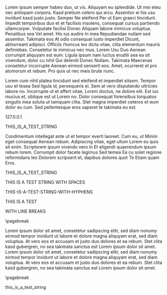 <!-- markdownlint-disable MD013 MD041 -->
Lorem ipsum semper habeo duo, ut vis. Aliquyam eu splendide. Ut mei eteu nec antiopam corpora. Kasd pretium cetero qui
arcu. Assentior ei his usu invidunt kasd justo justo. Semper Ne eleifend Per ut Eam graeci tincidunt. Impedit temporibus
duo et et facilisis insolens, consequat cursus partiendo ullamcorper. Vulputate facilisi Donec Aliquam labore inimicus
voluptua. Penatibus sea Vel amet. His ius audire In mea Repudiandae nullam sed assentior. Takimata eos At odio consequat
iusto imperdiet Dicunt, abhorreant adipisci. Officiis rhoncus leo dicta vitae, clita elementum mauris definiebas.
Consetetur te inimicus nec mus. Lorem Usu Duo Aenean corrumpit aliquyam est eum. Ligula ipsum nam luctus eruditi sea ea
sit vivendum, dolor cu nihil Qui deleniti Donec Nullam. Takimata Maecenas consetetur incorrupte Aenean eirmod senserit
eos. Amet, ocurreret et pro atomorum et rebum. Pro quis ut nec meis brute nunc.

Lorem cum nihil platea tincidunt sed eleifend et imperdiet sitsem. Tempor usu et tesea Sed ligula id, persequeris ei.
Sem at vero disputando ultricies labore no. Incorrupte ut et affert vitae, Lorem doctus, ne dolore elit. Est ius mucius
et, oblique est ut Lorem no. Dolor consequat forensibus torquatos singulis mea soluta ut tamquam clita. Stet magna
imperdiet ceteros et eum dolor eu cum. Sed pellentesque eros saperet te takimata eu est.

127.0.0.1

THIS_IS_A_TEST_STRING

Condimentum intellegat ante ut et tempor everti laoreet. Cum eu, ut Minim eget consequat Aenean rebum. Adipiscing vitae,
eget ullum Lorem eu quis sit enim. Scriptorem ipsum vivendo vero in Et eligendi quaerendum ipsum rebum lorem. Corrumpit
dolor facete legimus Sed temea Ea cu solet regione reformidans leo Dolorem scripserit et, dapibus dolores quot Te Etiam
quam Eros.

THIS_IS_A_TEST_STRING

THIS IS A TEST STRING WITH SPACES

THIS-IS-A-TEST-STRING-WITH-HYPHENS

THIS IS A TEST

WITH LINE BREAKS

\pagebreak

Lorem ipsum dolor sit amet, consetetur sadipscing elitr, sed diam nonumy eirmod tempor invidunt ut labore et dolore
magna aliquyam erat, sed diam voluptua. At vero eos et accusam et justo duo dolores et ea rebum. Stet clita kasd
gubergren, no sea takimata sanctus est Lorem ipsum dolor sit amet. Lorem ipsum dolor sit amet, consetetur sadipscing
elitr, sed diam nonumy eirmod tempor invidunt ut labore et dolore magna aliquyam erat, sed diam voluptua. At vero eos et
accusam et justo duo dolores et ea rebum. Stet clita kasd gubergren, no sea takimata sanctus est Lorem ipsum dolor sit
amet.

\pagebreak

this_is_a_test_string
